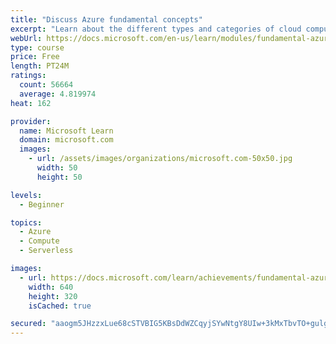 ```yaml
---
title: "Discuss Azure fundamental concepts"
excerpt: "Learn about the different types and categories of cloud computing."
webUrl: https://docs.microsoft.com/en-us/learn/modules/fundamental-azure-concepts/
type: course
price: Free
length: PT24M
ratings:
  count: 56664
  average: 4.819974
heat: 162

provider:
  name: Microsoft Learn
  domain: microsoft.com
  images:
    - url: /assets/images/organizations/microsoft.com-50x50.jpg
      width: 50
      height: 50

levels:
  - Beginner

topics:
  - Azure
  - Compute
  - Serverless

images:
  - url: https://docs.microsoft.com/learn/achievements/fundamental-azure-concepts-social.png
    width: 640
    height: 320
    isCached: true

secured: "aaogm5JHzzxLue68cSTVBIG5KBsDdWZCqyjSYwNtgY8UIw+3kMxTbvTO+gulgQ4g3y40tRkD2rDVmSM0+WpiZZUkNPwar1wGOfSZI+CM9aBXnbHfyL9q7NiKDSAjcgPhtdokNyzm01yYVcj5nUccWtHiqxR+wS2zuvALZsiU3iDoa7gz0Qz/HwJh1OItC1zCk1GzzGqDXq5B/CD2GxZ4xnzfiK7mOZZMCR7XNHuV9h2mVoN5/K85z94GDhFL6vkmeCdkPaqWTlVrttFc5k2d/mh22kNQyCJPAcPKI+C44kSl1nvEtHaqs1UBVdQHdbs2GkW8rf+ykROIBAeG5jcJa6mHFVaC8c2YH6+wH+F6dDj+dxpK3VdbpNKWL6HYumJ/XSdYwe7I8NaQjk/kwkx7hIbzspKX62r4z2HvGdw9dElYw0u2HSX96J/1E3pmDdKP;OqKOd3bbrgFIKJjAgXYRDw=="
---
```


